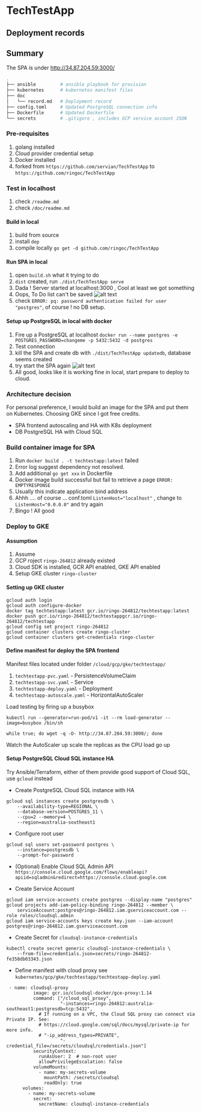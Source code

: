 # TechTestApp 

## Deployment records

## Summary
The SPA is under http://34.87.204.59:3000/

``` sh
.
├── ansible         # ansible playbook for provision
├── kubernetes      # kubernetes manifest files
├── doc
│   └── record.md   # Deployment record
├── config.toml     # Updated PostgreSQL connection info
├── Dockerfile      # Updated Dockerfile
└── secrets         # .gitigore , includes GCP service account JSON
```

### Pre-requisites

1. golang installed
2. Cloud provider credential setup
3. Docker installed
3. forked from `https://github.com/servian/TechTestApp` to `https://github.com/ringoc/TechTestApp`

### Test in localhost
1. check `/readme.md`
2. check `/doc/readme.md`

#### Build in local
1. build from source
2. install `dep`
3. compile locally `go get -d github.com/ringoc/TechTestApp` 
    
#### Run SPA in local     
1. open `build.sh` what it trying to do
2. `dist` created, run `./dist/TechTestApp serve`
3. Dada ! Server started at localhost:3000 , Cool at least we got something
4. Oops, To Do list can't be saved ![alt text][spa-localhost]
5. check `ERROR: pq: password authentication failed for user "postgres"`, of course ! no DB setup.
 
#### Setup up PostgreSQL in local with docker
 
1. Fire up a PostgreSQL at localhost `docker run --name postgres -e POSTGRES_PASSWORD=changeme -p 5432:5432 -d postgres`
2. Test connection 
3. kill the SPA and create db with `./dist/TechTestApp updatedb`, database seems created
4. try start the SPA again ![alt text][spa-localhost-1]
5. All good, looks like it is working fine in local, start prepare to deploy to cloud. 

[spa-localhost]: images/spa-localhost.png "SPA localhost"
[spa-localhost-1]: images/spa-localhost-1.png "SPA localhost 1"

### Architecture decision
For personal preference, I would build an image for the SPA and put them on Kubernetes. Choosing GKE since I got free credits. 
- SPA frontend autoscaling and HA with K8s deployment
- DB PostgreSQL HA with Cloud SQL

### Build container image for SPA
1. Run `docker build . -t techtestapp:latest` failed
2. Error log suggest dependency not resolved. 
3. Add additional `go get xxx` in Dockerfile
4. Docker image build successful but fail to retrieve a page `ERROR: EMPTYRESPONSE`
5. Usually this indicate application bind address 
6. Ahhh .... of course ... conf.toml `ListenHost="localhost"` , change to  `ListenHost="0.0.0.0"` and try again 
7. Bingo ! All good

### Deploy to GKE

#### Assumption
1. Assume 
1. GCP roject `ringo-264812` already existed
2. Cloud SDK is installed, GCR API enabled, GKE API enabled
3. Setup GKE cluster `ringo-cluster`

#### Setting up GKE cluster
```
gcloud auth login
gcloud auth configure-docker
docker tag techtestapp:latest gcr.io/ringo-264812/techtestapp:latest
docker push gcr.io/ringo-264812/techtestappgcr.io/ringo-264812/techtestapp
gcloud config set project ringo-264812
gcloud container clusters create ringo-cluster
gcloud container clusters get-credentials ringo-cluster
```
#### 

#### Define manifest for deploy the SPA frontend
Manifest files located under folder `/cloud/gcp/gke/techtestapp/`

1. `techtestapp-pvc.yaml` - PersistenceVolumeClaim
2. `techtestapp-svc.yaml` - Service
3. `techtestapp-deploy.yaml` - Deployment
4. `techtestapp-autoscale.yaml` - HorizontalAutoScaler 

Load testing by firing up a busybox 

`kubectl run --generator=run-pod/v1 -it --rm load-generator --image=busybox /bin/sh`

`while true; do wget -q -O- http://34.87.204.59:3000/; done`

Watch the AutoScaler up scale the replicas as the CPU load go up

#### Setup  PostgreSQL Cloud SQL instance HA 

Try Ansible/Terraform, either of them provide good support of Cloud SQL, use `gcloud` instead 

- Create PostgreSQL Cloud SQL instance with HA 

```
gcloud sql instances create postgresdb \ 
    --availability-type=REGIONAL \
    --database-version=POSTGRES_11 \
    --cpu=2 --memory=4 \
    --region=australia-southeast1
```        
- Configure root user
```
gcloud sql users set-password postgres \
    --instance=postgresdb \
    --prompt-for-password
```
- (Optional) Enable Cloud SQL Admin API 
`https://console.cloud.google.com/flows/enableapi?apiid=sqladmin&redirect=https://console.cloud.google.com`

- Create Service Account 

```
gcloud iam service-accounts create postgres --display-name "postgres"
gcloud projects add-iam-policy-binding ringo-264812 --member \
    serviceAccount:postgres@ringo-264812.iam.gserviceaccount.com --role roles/cloudsql.admin
gcloud iam service-accounts keys create key.json --iam-account postgres@ringo-264812.iam.gserviceaccount.com
```


- Create Secret for `cloudsql-instance-credentials`
```
kubectl create secret generic cloudsql-instance-credentials \
    --from-file=credentials.json=secrets/ringo-264812-fe358db03343.json
```
- Define manifest with cloud proxy see 
`kubernetes/gcp/gke/techtestapp/techtestapp-deploy.yaml`

```
 - name: cloudsql-proxy
          image: gcr.io/cloudsql-docker/gce-proxy:1.14
          command: ["/cloud_sql_proxy",
                    "-instances=ringo-264812:australia-southeast1:postgresdb=tcp:5432",
            # If running on a VPC, the Cloud SQL proxy can connect via Private IP. See:
            # https://cloud.google.com/sql/docs/mysql/private-ip for more info.
            # "-ip_address_types=PRIVATE",
                    "-credential_file=/secrets/cloudsql/credentials.json"]
          securityContext:
            runAsUser: 2  # non-root user
            allowPrivilegeEscalation: false
          volumeMounts:
            - name: my-secrets-volume
              mountPath: /secrets/cloudsql
              readOnly: true
      volumes:
        - name: my-secrets-volume
          secret:
            secretName: cloudsql-instance-credentials
```









